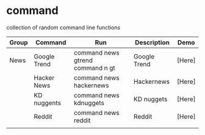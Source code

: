 # command
collection of random command line functions

| Group | Command      | Run                                    | Description  | Demo   |
|-------|--------------|----------------------------------------|--------------|--------|
| News  | Google Trend | command news gtrend <br/> command n gt | Google Trend | [Here] |
|       | Hacker News  | command news hackernews                | Hackernews   | [Here] |
|       | KD nuggents  | command news kdnuggets                 | KD nuggets   | [Here] |
|       | Reddit       | command news reddit                    | Reddit       | [Here] |
|       |              |                                        |              |        |
